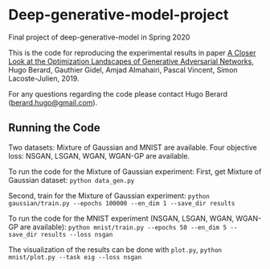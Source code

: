 # Deep-generative-model-project
Final project of deep-generative-model in Spring 2020

This is the code for reproducing the experimental results in paper [A Closer Look at the Optimization Landscapes of Generative Adversarial Networks](https://arxiv.org/abs/1906.04848), Hugo Berard, Gauthier Gidel,  Amjad Almahairi, Pascal Vincent, Simon Lacoste-Julien, 2019.

For any questions regarding the code please contact Hugo Berard (berard.hugo@gmail.com).

## Running the Code
Two datasets: Mixture of Gaussian and MNIST are available.
Four objective loss: NSGAN, LSGAN, WGAN, WGAN-GP are available.

To run the code for the Mixture of Gaussian experiment:
First, get Mixture of Gaussian dataset:
`python data_gen.py`
  
Second, train for the Mixture of Gaussian experiment:
`python gaussian/train.py --epochs 100000 --en_dim 1 --save_dir results`

To run the code for the MNIST experiment (NSGAN, LSGAN, WGAN, WGAN-GP are available):
`python mnist/train.py --epochs 50 --en_dim 5 --save_dir results --loss nsgan`

The visualization of the results can be done with `plot.py`, 
`python mnist/plot.py --task eig --loss nsgan`
